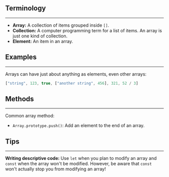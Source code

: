 ## Terminology
<hr />

* **Array:** A collection of items grouped inside `[]`.
* **Collection:** A computer programming term for a list of items. An array is just one kind of collection.
* **Element:** An item in an array.

## Examples
<hr />

Arrays can have just about anything as elements, even other arrays:

```javascript
["string", 123, true, ["another string", 456], 321, 52 / 3]
```

## Methods
<hr />

Common array method:

* `Array.prototype.push()`:  Add an element to the end of an array.

## Tips
---

**Writing descriptive code:** Use `let` when you plan to modify an array and `const` when the array won't be modified. However, be aware that `const` won't actually stop you from modifying an array!



